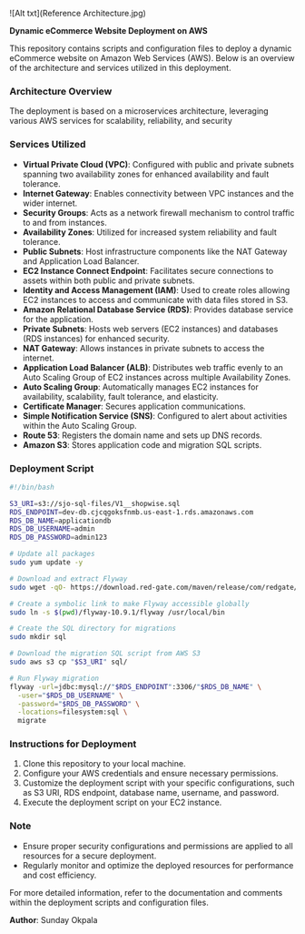 ![Alt txt](Reference Architecture.jpg)


**Dynamic eCommerce Website Deployment on AWS**

This repository contains scripts and configuration files to deploy a dynamic eCommerce website on Amazon Web Services (AWS). Below is an overview of the architecture and services utilized in this deployment.

### Architecture Overview

The deployment is based on a microservices architecture, leveraging various AWS services for scalability, reliability, and security

### Services Utilized

- **Virtual Private Cloud (VPC)**: Configured with public and private subnets spanning two availability zones for enhanced availability and fault tolerance.
- **Internet Gateway**: Enables connectivity between VPC instances and the wider internet.
- **Security Groups**: Acts as a network firewall mechanism to control traffic to and from instances.
- **Availability Zones**: Utilized for increased system reliability and fault tolerance.
- **Public Subnets**: Host infrastructure components like the NAT Gateway and Application Load Balancer.
- **EC2 Instance Connect Endpoint**: Facilitates secure connections to assets within both public and private subnets.
- **Identity and Access Management (IAM)**: Used to create roles allowing EC2 instances to access and communicate with data files stored in S3.
- **Amazon Relational Database Service (RDS)**: Provides database service for the application.
- **Private Subnets**: Hosts web servers (EC2 instances) and databases (RDS instances) for enhanced security.
- **NAT Gateway**: Allows instances in private subnets to access the internet.
- **Application Load Balancer (ALB)**: Distributes web traffic evenly to an Auto Scaling Group of EC2 instances across multiple Availability Zones.
- **Auto Scaling Group**: Automatically manages EC2 instances for availability, scalability, fault tolerance, and elasticity.
- **Certificate Manager**: Secures application communications.
- **Simple Notification Service (SNS)**: Configured to alert about activities within the Auto Scaling Group.
- **Route 53**: Registers the domain name and sets up DNS records.
- **Amazon S3**: Stores application code and migration SQL scripts.

### Deployment Script

```bash
#!/bin/bash

S3_URI=s3://sjo-sql-files/V1__shopwise.sql
RDS_ENDPOINT=dev-db.cjcqgoksfnmb.us-east-1.rds.amazonaws.com
RDS_DB_NAME=applicationdb
RDS_DB_USERNAME=admin
RDS_DB_PASSWORD=admin123

# Update all packages
sudo yum update -y

# Download and extract Flyway
sudo wget -qO- https://download.red-gate.com/maven/release/com/redgate/flyway/flyway-commandline/10.9.1/flyway-commandline-10.9.1-linux-x64.tar.gz | tar -xvz 

# Create a symbolic link to make Flyway accessible globally
sudo ln -s $(pwd)/flyway-10.9.1/flyway /usr/local/bin

# Create the SQL directory for migrations
sudo mkdir sql

# Download the migration SQL script from AWS S3
sudo aws s3 cp "$S3_URI" sql/

# Run Flyway migration
flyway -url=jdbc:mysql://"$RDS_ENDPOINT":3306/"$RDS_DB_NAME" \
  -user="$RDS_DB_USERNAME" \
  -password="$RDS_DB_PASSWORD" \
  -locations=filesystem:sql \
  migrate
```

### Instructions for Deployment

1. Clone this repository to your local machine.
2. Configure your AWS credentials and ensure necessary permissions.
3. Customize the deployment script with your specific configurations, such as S3 URI, RDS endpoint, database name, username, and password.
4. Execute the deployment script on your EC2 instance.

### Note

- Ensure proper security configurations and permissions are applied to all resources for a secure deployment.
- Regularly monitor and optimize the deployed resources for performance and cost efficiency.

For more detailed information, refer to the documentation and comments within the deployment scripts and configuration files.

**Author**: Sunday Okpala


